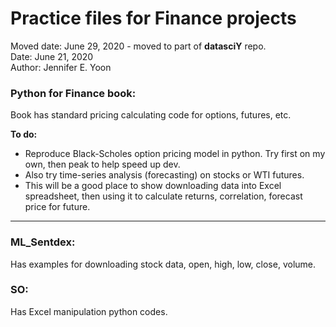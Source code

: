 # Practice files for Finance projects

Moved date: June 29, 2020 - moved to part of **datasciY** repo.  
Date: June 21, 2020  
Author: Jennifer E. Yoon  

### Python for Finance book:    
Book has standard pricing calculating code for options, futures, etc.  

**To do:**  
  * Reproduce Black-Scholes option pricing model in python. Try first on my own, then peak to help speed up dev.  
  * Also try time-series analysis (forecasting) on stocks or WTI futures.  
  * This will be a good place to show downloading data into Excel spreadsheet, then using it to calculate returns, correlation, forecast price for future.  

---  

### ML_Sentdex:  
Has examples for downloading stock data, open, high, low, close, volume.  


### SO:  
Has Excel manipulation python codes.  